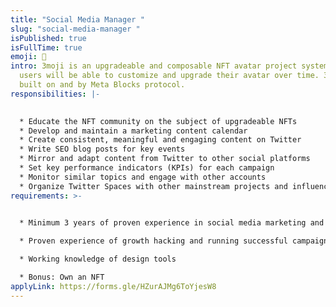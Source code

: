 ```yaml
---
title: "Social Media Manager "
slug: "social-media-manager "
isPublished: true
isFullTime: true
emoji: 🤳
intro: 3moji is an upgradeable and composable NFT avatar project system where
  users will be able to customize and upgrade their avatar over time. 3moji
  built on and by Meta Blocks protocol.
responsibilities: |-
  

  * Educate the NFT community on the subject of upgradeable NFTs
  * Develop and maintain a marketing content calendar
  * Create consistent, meaningful and engaging content on Twitter
  * Write SEO blog posts for key events
  * Mirror and adapt content from Twitter to other social platforms
  * Set key performance indicators (KPIs) for each campaign
  * Monitor similar topics and engage with other accounts
  * Organize Twitter Spaces with other mainstream projects and influencers
requirements: >-
  

  * Minimum 3 years of proven experience in social media marketing and at least 1 year of experience in Crypto and NFT space 

  * Proven experience of growth hacking and running successful campaigns 

  * Working knowledge of design tools 

  * Bonus: Own an NFT
applyLink: https://forms.gle/HZurAJMg6ToYjesW8
---
```

